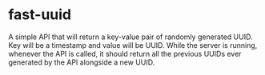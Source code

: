 # fast-uuid
A simple API that will return a key-value pair of randomly generated UUID. Key will be a timestamp and value will be UUID. While the server is running, whenever the API is called, it should return all the previous UUIDs ever generated by the API alongside a new UUID.